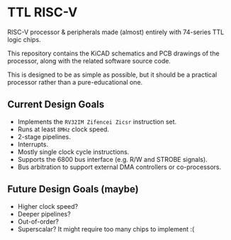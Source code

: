 # TTL RISC-V

RISC-V processor & peripherals made (almost) entirely with 74-series TTL logic chips.

This repository contains the KiCAD schematics and PCB drawings of the processor, along with the related software source code.

This is designed to be as simple as possible, but it should be a practical processor rather than a pure-educational one.

## Current Design Goals

* Implements the `RV32IM Zifencei Zicsr` instruction set.
* Runs at least `8MHz` clock speed.
* 2-stage pipelines.
* Interrupts.
* Mostly single clock cycle instructions.
* Supports the 6800 bus interface (e.g. R/W and STROBE signals).
* Bus arbitration to support external DMA controllers or co-processors.

## Future Design Goals (maybe)

* Higher clock speed?
* Deeper pipelines?
* Out-of-order?
* Superscalar? It might require too many chips to implement :(
